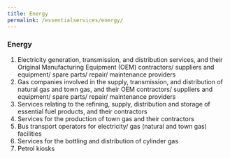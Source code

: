 ```yaml
---
title: Energy
permalink: /essentialservices/energy/
---
```


### **Energy**

1. Electricity generation, transmission, and distribution services, and their Original Manufacturing Equipment (OEM) contractors/ suppliers and equipment/ spare parts/ repair/ maintenance providers
2. Gas companies involved in the supply, transmission, and distribution of natural gas and town gas, and their OEM contractors/ suppliers and equipment/ spare parts/ repair/ maintenance providers
3. Services relating to the refining, supply, distribution and storage of essential fuel products, and their contractors
4. Services for the production of town gas and their contractors
5. Bus transport operators for electricity/ gas (natural and town gas) facilities
6. Services for the bottling and distribution of cylinder gas
7. Petrol kiosks
